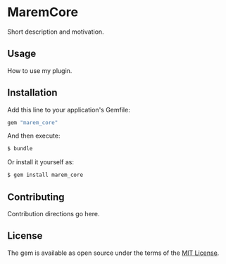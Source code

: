 # MaremCore
Short description and motivation.

## Usage
How to use my plugin.

## Installation
Add this line to your application's Gemfile:

```ruby
gem "marem_core"
```

And then execute:
```bash
$ bundle
```

Or install it yourself as:
```bash
$ gem install marem_core
```

## Contributing
Contribution directions go here.

## License
The gem is available as open source under the terms of the [MIT License](https://opensource.org/licenses/MIT).
